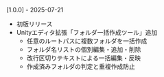 ﻿[1.0.0] - 2025-07-21
- 初版リリース
- Unityエディタ拡張「フォルダ一括作成ツール」追加
  - 任意のルートパスに複数フォルダを一括作成
  - フォルダ名リストの個別編集・追加・削除
  - 改行区切りテキストによる一括編集・反映
  - 作成済みフォルダの判定と重複作成防止